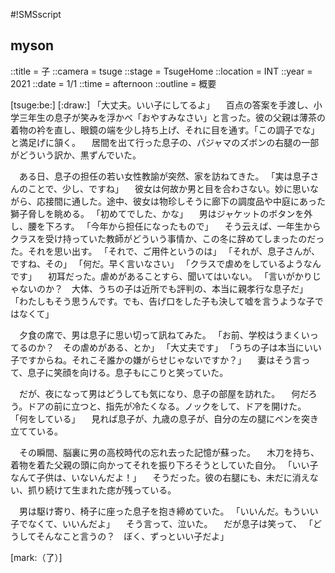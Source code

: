#!SMSscript

## myson

::title = 子
::camera = tsuge
::stage = TsugeHome
::location = INT
::year = 2021
::date = 1/1
::time = afternoon
::outline = 概要

[tsuge:be:]
[:draw:]
「大丈夫。いい子にしてるよ」
　百点の答案を手渡し、小学三年生の息子が笑みを浮かべ「おやすみなさい」と言った。彼の父親は薄茶の着物の衿を直し、眼鏡の端を少し持ち上げ、それに目を通す。「この調子でな」と満足げに頷く。
　居間を出て行った息子の、パジャマのズボンの右腿の一部がどういう訳か、黒ずんでいた。

　ある日、息子の担任の若い女性教諭が突然、家を訪ねてきた。
「実は息子さんのことで、少し、ですね」
　彼女は何故か男と目を合わさない。妙に思いながら、応接間に通した。途中、彼女は物珍しそうに廊下の調度品や中庭にあった獅子脅しを眺める。
「初めてでした、かな」
　男はジャケットのボタンを外し、腰を下ろす。
「今年から担任になったもので」
　そう云えば、一年生からクラスを受け持っていた教師がどういう事情か、この冬に辞めてしまったのだった。それを思い出す。
「それで、ご用件というのは」
「それが、息子さんが、ですね、その」
「何だ。早く言いなさい」
「クラスで虐めをしているようなんです」
　初耳だった。虐めがあることすら、聞いてはいない。
「言いがかりじゃないのか？　大体、うちの子は近所でも評判の、本当に親孝行な息子だ」
「わたしもそう思うんです。でも、告げ口をした子も決して嘘を言うような子ではなくて」

　夕食の席で、男は息子に思い切って訊ねてみた。
「お前、学校はうまくいってるのか？　その虐めがある、とか」
「大丈夫です」
「うちの子は本当にいい子ですからね。それこそ誰かの嫌がらせじゃないですか？」
　妻はそう言って、息子に笑顔を向ける。息子もにこりと笑っていた。

　だが、夜になって男はどうしても気になり、息子の部屋を訪れた。
　何だろう。ドアの前に立つと、指先が冷たくなる。ノックをして、ドアを開けた。
「何をしている」
　見れば息子が、九歳の息子が、自分の左の腿にペンを突き立てている。

　その瞬間、脳裏に男の高校時代の忘れ去った記憶が蘇った。
　木刀を持ち、着物を着た父親の頭に向かってそれを振り下ろそうとしていた自分。
「いい子なんて子供は、いないんだよ！」
　そうだった。彼の右腿にも、未だに消えない、抓り続けて生まれた痣が残っている。

　男は駆け寄り、椅子に座った息子を抱き締めていた。
「いいんだ。もういい子でなくて、いいんだよ」
　そう言って、泣いた。
　だが息子は笑って、
「どうしてそんなこと言うの？　ぼく、ずっといい子だよ」

[mark:（了）]
